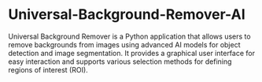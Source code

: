 # Universal-Background-Remover-AI
Universal Background Remover is a Python application that allows users to remove backgrounds from images using advanced AI models for object detection and image segmentation. It provides a graphical user interface for easy interaction and supports various selection methods for defining regions of interest (ROI).
